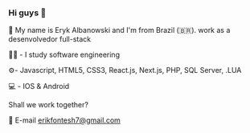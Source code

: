 ### Hi guys 👋

👋 My name is Eryk Albanowski and I'm from Brazil (🇧🇷). work as a desenvolvedor full-stack   

👨‍🎓 - I study software engineering  
  
⚙️- Javascript, HTML5, CSS3, React.js, Next.js, PHP, SQL Server, .LUA 
  
💻 - IOS & Android  
  
Shall we work together? 
  
💬 E-mail erikfontesh7@gmail.com  
<!--  
**Erykff/erykff** is a ✨ _special_ ✨ repository because its `README.md` (this file) appears on your GitHub profile.   
  
Here are some ideas to get you started: 
  
- 🔭 I’m currently working on ... 
- 🌱 I’m currently learning ... 
- 👯 I’m looking to collaborate on ...  
- 🤔 I’m looking for help with ...  
- 💬 Ask me about ... 
- 📫 How to reach me: ...
- 😄 Pronouns: ...    
- ⚡ Fun fact: ...
-->
